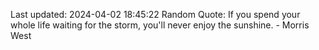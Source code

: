 Last updated: 2024-04-02 18:45:22
Random Quote: If you spend your whole life waiting for the storm, you'll never enjoy the sunshine. - Morris West